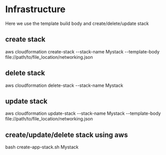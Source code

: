 # Infrastructure

Here we use the template build body and create/delete/update stack 

## create stack

aws cloudformation create-stack --stack-name Mystack --template-body file://path/to/file_location/networking.json

## delete stack

aws cloudformation delete-stack --stack-name Mystack

## update stack

aws cloudformation update-stack --stack-name Mystack --template-body file://path/to/file_location/networking.json

## create/update/delete stack using aws

bash create-app-stack.sh Mystack